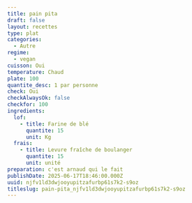 ```yaml
---
title: pain pita
draft: false
layout: recettes
type: plat
categories:
  - Autre
regime:
  - vegan
cuisson: Oui
temperature: Chaud
plate: 100
quantite_desc: 1 par personne
check: Oui
checkAlwaysOk: false
checkfor: 100
ingredients:
  lof:
    - title: Farine de blé
      quantite: 15
      unit: Kg
  frais:
    - title: Levure fraîche de boulanger
      quantite: 15
      unit: unité
preparation: c'est arnaud qui le fait
publishDate: 2025-06-17T18:46:00.000Z
uuid: njfv1ld3dwjooyupitzafurbp61s7k2-s9oz
titleslug: pain-pita_njfv1ld3dwjooyupitzafurbp61s7k2-s9oz
---
```

